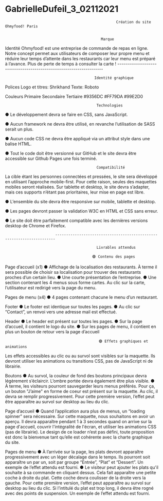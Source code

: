 # GabrielleDufeil_3_02112021

                                                       Création du site Ohmyfood! Paris


                                                Marque
Identité
Ohmyfood! est une entreprise de commande de repas en ligne. Notre concept permet aux
utilisateurs de composer leur propre menu et réduire leur temps d’attente dans les restaurants car leur menu est préparé à l’avance. 
Plus de perte de temps à consulter la carte
!
                      ----------------------------------------------------------------------
                      
                                             Identité graphique
                                             
Polices
Logo et titres: Shrikhand
Texte: Roboto

Couleurs
Primaire Secondaire Tertiaire
#9356DC #FF79DA #99E2D0

                                              Technologies
                                              
● Le développement devra se faire en CSS, sans JavaScript.

● Aucun framework ne devra être utilisé, en revanche l’utilisation de SASS serait un plus.

● Aucun code CSS ne devra être appliqué via un attribut style dans une balise HTML.

● Tout le code doit être versionné sur GitHub et le site devra être accessible sur Github Pages une fois terminé.

                                              Compatibilité
                                              
La cible étant les personnes connectées et pressées, le site sera développé en utilisant l’approche mobile-first. 
Pour cette raison, seules des maquettes mobiles seront réalisées. Sur tablette et desktop, le site devra s’adapter, mais ces supports n’étant pas prioritaires,
leur mise en page est libre.

● L’ensemble du site devra être responsive sur mobile, tablette et desktop.

● Les pages devront passer la validation W3C en HTML et CSS sans erreur.

● Le site doit être parfaitement compatible avec les dernières versions desktop de Chrome et Firefox.

                           ----------------------------------------------------------------------
                            
                                              Livrables attendus
                                              
                                            🟣 Contenu des pages

Page d’accueil (x1)
● Affichage de la localisation des restaurants. À terme il sera possible de choisir sa localisation pour trouver des restaurants proches d’un certain lieu.
● Une courte présentation de l’entreprise.
● Une section contenant les 4 menus sous forme cartes. Au clic sur la carte, l’utilisateur est redirigé vers la page du menu.


Pages de menu (x4)
● 4 pages contenant chacune le menu d’un restaurant.

Footer
● Le footer est identique sur toutes les pages.
● Au clic sur “Contact”, un renvoi vers une adresse mail est effectué.

Header
● Le header est présent sur toutes les pages.
● Sur la page d’accueil, il contient le logo du site.
● Sur les pages de menu, il contient en plus un bouton de retour vers la page d’accueil



                                               🟣 Effets graphiques et animations

Les effets accessibles au clic ou au survol sont visibles sur la maquette. Ils devront utiliser les animations ou transitions CSS, pas de JavaScript ni de librairie.

Boutons
● Au survol, la couleur de fond des boutons principaux devra légèrement s’éclaircir. L’ombre portée devra également être plus visible.
● À terme, les visiteurs pourront sauvegarder leurs menus préférés. Pour ça, un bouton "J’aime" en forme de coeur est présent sur la maquette. 
Au clic, il devra se remplir progressivement. Pour cette première version, l’effet peut être apparaître au survol sur desktop au lieu du clic.

Page d’accueil
● Quand l’application aura plus de menus, un “loading spinner” sera nécessaire. Sur cette maquette, nous souhaitons en avoir un aperçu. 
Il devra apparaître pendant 1 à 3 secondes quand on arrive sur la page d'accueil, couvrir l'intégralité de l'écran, et utiliser les animations CSS (pas de librairie). 
Le design de ce loader n’est pas défini, toute proposition est donc la bienvenue tant qu’elle est cohérente avec la charte graphique du site.


Pages de menu
● À l’arrivée sur la page, les plats devront apparaître progressivement avec un léger décalage dans le temps. 
Ils pourront soit apparaître un par un, soit par groupe “Entrée”, “Plat” et “Dessert”. Un exemple de l’effet attendu est fourni.
● Le visiteur peut ajouter les plats qu'il souhaite à sa commande en cliquant dessus.
Cela fait apparaître une petite coche à droite du plat. Cette coche devra coulisser de la droite vers la gauche. 
Pour cette première version, l’effet peut apparaître au survol sur desktop au lieu du clic. 
Si l’intitulé du plat est trop long, il devra être rogné avec des points de suspension. Un exemple de l’effet attendu est fourni.












